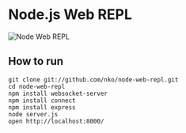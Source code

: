 # Node.js Web REPL

![Node Web REPL](http://c848462.r62.cf0.rackcdn.com/aad84b77a34c3533e0c2ac67046e2a43.png)

## How to run

    git clone git://github.com/nko/node-web-repl.git
    cd node-web-repl
    npm install websocket-server
    npm install connect
    npm install express
    node server.js
    open http://localhost:8000/
